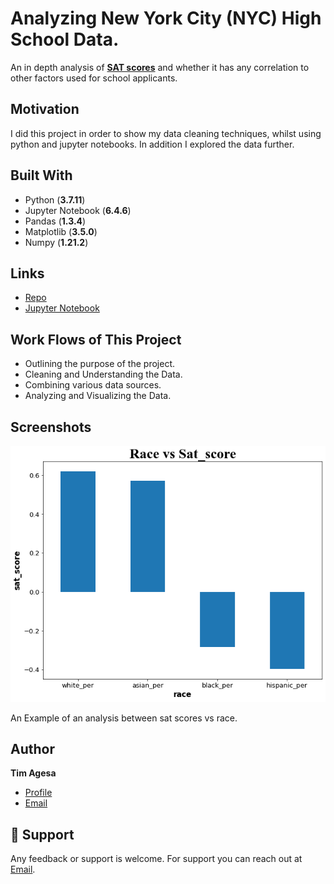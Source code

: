 
# Analyzing New York City (NYC) High School Data.

 An in depth analysis of [__SAT scores__](https://en.wikipedia.org/wiki/SAT) and whether it has any correlation to other factors used for school applicants.
 
## Motivation
I did this project in order to show my data cleaning techniques, whilst using python and jupyter notebooks. In addition I explored the data further.
##  Built With
- Python (__3.7.11__)
- Jupyter Notebook (__6.4.6__)
- Pandas (__1.3.4__)
- Matplotlib (__3.5.0__)
- Numpy (__1.21.2__)
## Links
- [Repo](https://github.com/Tim-Agesa/analyzing-nyc-high-school-data "<analyzing-nyc-school-data> Repo")
- [Jupyter Notebook](https://github.com/Tim-Agesa/analyzing-nyc-high-school-data/blob/master/Analyzing_NYC_HighSchool_Data.ipynb)

## Work Flows of This Project

- Outlining the purpose of the project.
- Cleaning and Understanding the Data.
- Combining various data sources.
- Analyzing and Visualizing the Data.


## Screenshots
![alt text](data_image.png)

An Example of an analysis between sat scores vs race.

## Author

**Tim Agesa**

- [Profile](https://github.com/Tim-Agesa "@TimAgesa")
- [Email](mailto:agesatim@gmail.com?subject=Hi "Hi!")


## 🤝 Support

Any feedback or support is welcome. For support you can reach out at [Email](mailto:agesatim@gmail.com?subject=Hi "Hi!").

